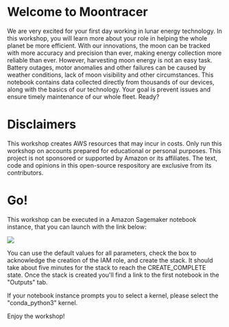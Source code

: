 # Welcome to Moontracer

We are very excited for your first day working in lunar energy technology. In this workshop, you will learn more about your role in helping the whole planet be more efficient. With our innovations, the moon can be tracked with more accuracy and precision than ever, making energy collection more reliable than ever. However, harvesting moon energy is not an easy task. Battery outages, motor anomalies and other failures can be caused by weather conditions, lack of moon visibility and other circumstances. This notebook contains data collected directly from thousands of our devices, along with the basics of our technology. Your goal is prevent issues and ensure timely maintenance of our whole fleet. Ready?

# Disclaimers

This workshop creates AWS resources that may incur in costs.
Only run this workshop on accounts prepared for educational or personal purposes.
This project is not sponsored or supported by Amazon or its affiliates. The text, code and opinions in this open-source respository are exclusive from its contributors.

# Go!

This workshop can be executed in a Amazon Sagemaker notebook instance, that you can launch with the link below:

<a href="https://console.aws.amazon.com/cloudformation/home?#/stacks/create/review?filter=active&templateURL=https%3A%2F%2Fs3.amazonaws.com%2Fs3.strigus.cloud%2Ftemplate.yaml&stackName=moontracer-workshop"><img src="https://cdn.rawgit.com/buildkite/cloudformation-launch-stack-button-svg/master/launch-stack.svg" target="_blank"/></a>

You can use the default values for all parameters, check the box to acknowledge the creation of the IAM role, and create the stack. It should take about five minutes for the stack to reach the CREATE_COMPLETE state. Once the stack is created you'll find a link to the first notebook in the "Outputs" tab. 

If your notebook instance prompts you to select a kernel, please select the "conda_python3" kernel.

Enjoy the workshop!
